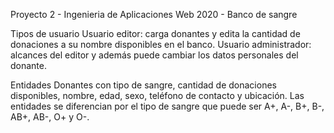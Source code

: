    Proyecto 2 - Ingenieria de Aplicaciones Web 2020 - Banco de sangre

Tipos de usuario
Usuario editor: carga donantes y edita la cantidad de donaciones a su nombre disponibles en el banco.
Usuario administrador: alcances del editor y además puede cambiar los datos personales del donante.
 
Entidades
Donantes con tipo de sangre, cantidad de donaciones disponibles, nombre, edad, sexo, teléfono de contacto y ubicación. Las entidades se diferencian por el tipo de sangre que puede ser A+, A-, B+, B-, AB+, AB-, O+ y O-.
